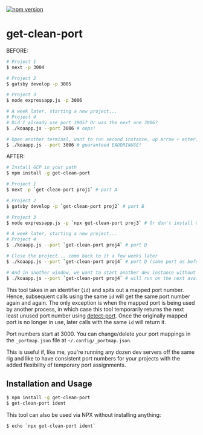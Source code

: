[![npm version](https://badge.fury.io/js/get-clean-port.svg)](https://badge.fury.io/js/get-clean-port)

# get-clean-port

BEFORE:

```sh
# Project 1
$ next -p 3004

# Project 2
$ gatsby develop -p 3005

# Project 3
$ node expressapp.js -p 3006

# A week later, starting a new project...
# Project 4
# Did I already use port 3005? Or was the next one 3006?
$ ./koaapp.js --port 3006 # oops!

# Open another terminal, want to run second instance, up arrow + enter, and...
$ ./koaapp.js --port 3006 # guaranteed EADDRINUSE!
```

AFTER:

```sh
# Install GCP in your path
$ npm install -g get-clean-port

# Project 1
$ next -p `get-clean-port proj1` # port A

# Project 2
$ gatsby develop -p `get-clean-port proj2` # port B

# Project 3
$ node expressapp.js -p `npx get-clean-port proj3` # Or don't install GCP at all!

# A week later, starting a new project...
# Project 4
$ ./koaapp.js --port `get-clean-port proj4` # port D

# Close the project... come back to it a few weeks later
$ ./koaapp.js --port `get-clean-port proj4` # port D (same port as before)

# And in another window, we want to start another dev instance without problems
$ ./koaapp.js --port `get-clean-port proj4` # will run on the next available port
```

This tool takes in an identifier (`id`) and spits out a mapped port number.
Hence, subsequent calls using the same `id` will get the same port number again
and again. The only exception is when the mapped port is being used by another
process, in which case this tool temporarily returns the next least unused port
number using [detect-port](https://github.com/node-modules/detect-port). Once
the originally mapped port is no longer in use, later calls with the same `id`
will return it.

Port numbers start at 3000. You can change/delete your port mappings in the
`_portmap.json` file at `~/.config/_portmap.json`.

This is useful if, like me, you're running any dozen dev servers off the same
rig and like to have consistent port numbers for your projects with the added
flexibility of temporary port assignments.

## Installation and Usage

```sh
$ npm install -g get-clean-port
$ get-clean-port ident
```

This tool can also be used via NPX without installing anything:

```sh
$ echo `npx get-clean-port ident`
```
